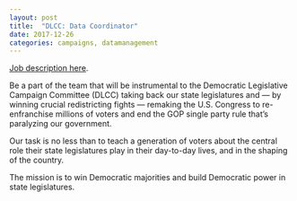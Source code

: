 ```yaml
---
layout: post
title:  "DLCC: Data Coordinator"
date: 2017-12-26
categories: campaigns, datamanagement
---
```


[Job description here](http://www.dlcc.org/sites/dlccfullsite/files/DLCC%20-%20Data%20Coordinator_0.pdf).

Be a part of the team that will be instrumental to the Democratic Legislative Campaign Committee (DLCC) taking back our state legislatures and — by winning crucial redistricting fights — remaking the U.S. Congress to re-enfranchise millions of voters and end the GOP single party rule that’s paralyzing our government. 

Our task is no less than to teach a generation of voters about the central role their state legislatures play in their day-to-day lives, and in the shaping of the country.

The mission is to win Democratic majorities and build Democratic power in state legislatures.
